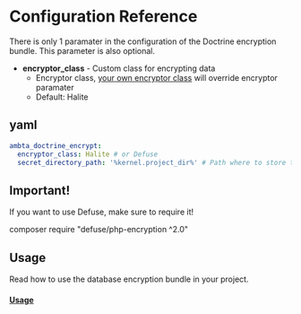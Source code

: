 # Configuration Reference

There is only 1 paramater in the configuration of the Doctrine encryption bundle.
This parameter is also optional.

- **encryptor_class** - Custom class for encrypting data
  - Encryptor class, [your own encryptor class](docs/custom_encryptor.md) will override encryptor paramater
  - Default: Halite

## yaml

```yaml
ambta_doctrine_encrypt:
  encryptor_class: Halite # or Defuse
  secret_directory_path: '%kernel.project_dir%' # Path where to store the keyfiles
```

## Important!

If you want to use Defuse, make sure to require it!

composer require "defuse/php-encryption ^2.0"

## Usage

Read how to use the database encryption bundle in your project.

#### [Usage](docs/usage.md)
